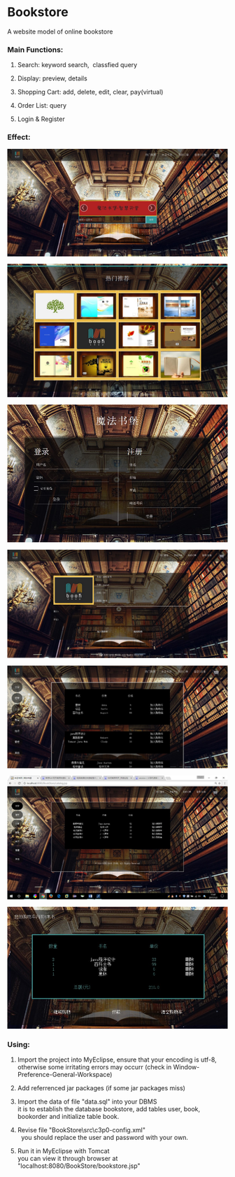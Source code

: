 # Bookstore
A website model of online bookstore

### Main Functions:
1. Search: keyword search,  classfied query

2. Display: preview, details

3. Shopping Cart: add, delete, edit, clear, pay(virtual)

4. Order List: query

5. Login & Register

### Effect:
![Image text](https://github.com/Vera97/Bookstore/blob/master/img-folder/p1.jpg)

![Image text](https://github.com/Vera97/Bookstore/blob/master/img-folder/p2.jpg)

![Image text](https://github.com/Vera97/Bookstore/blob/master/img-folder/p3.jpg)

![Image text](https://github.com/Vera97/Bookstore/blob/master/img-folder/p4.jpg)

![Image text](https://github.com/Vera97/Bookstore/blob/master/img-folder/p5.jpg)

![Image text](https://github.com/Vera97/Bookstore/blob/master/img-folder/p6.jpg)

![Image text](https://github.com/Vera97/Bookstore/blob/master/img-folder/p7.jpg)
### Using:

1. Import the project into MyEclipse, ensure that your encoding is utf-8, otherwise some irritating errors may occurr (check in Window-Preference-General-Workspace)

2. Add referrenced jar packages (if some jar packages miss)

3. Import the data of file "data.sql" into your DBMS<br>
   it is to establish the database bookstore, add tables user, book, bookorder and initialize table book. 
   
4. Revise file "BookStore\src\c3p0-config.xml"<br>
   you should replace the user and password with your own.
   
5. Run it in MyEclipse with Tomcat<br>
   you can view it through browser at "localhost:8080/BookStore/bookstore.jsp"

